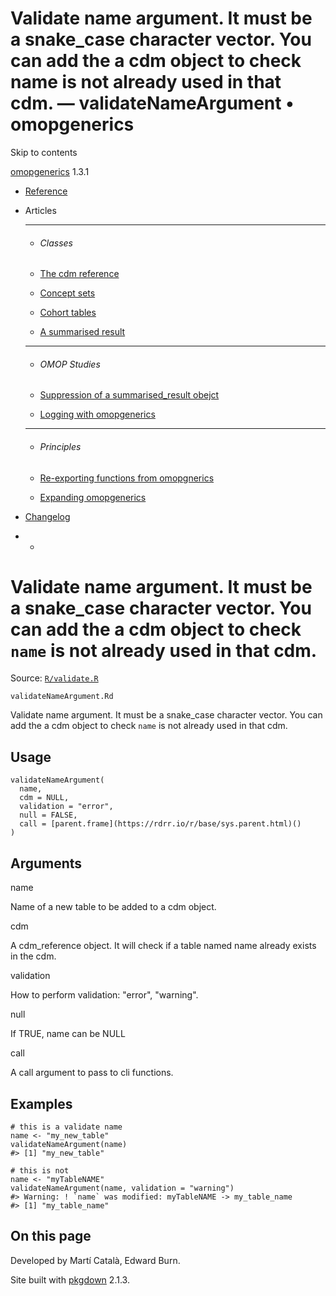 # Validate name argument. It must be a snake_case character vector. You can add the a cdm object to check name is not already used in that cdm. — validateNameArgument • omopgenerics

Skip to contents

[omopgenerics](../index.html) 1.3.1

  * [Reference](../reference/index.html)
  * Articles
    * * * *

    * ###### Classes

    * [The cdm reference](../articles/cdm_reference.html)
    * [Concept sets](../articles/codelists.html)
    * [Cohort tables](../articles/cohorts.html)
    * [A summarised result](../articles/summarised_result.html)
    * * * *

    * ###### OMOP Studies

    * [Suppression of a summarised_result obejct](../articles/suppression.html)
    * [Logging with omopgenerics](../articles/logging.html)
    * * * *

    * ###### Principles

    * [Re-exporting functions from omopgnerics](../articles/reexport.html)
    * [Expanding omopgenerics](../articles/expanding_omopgenerics.html)
  * [Changelog](../news/index.html)


  *   * [](https://github.com/darwin-eu/omopgenerics/)



# Validate name argument. It must be a snake_case character vector. You can add the a cdm object to check `name` is not already used in that cdm.

Source: [`R/validate.R`](https://github.com/darwin-eu/omopgenerics/blob/v1.3.1/R/validate.R)

`validateNameArgument.Rd`

Validate name argument. It must be a snake_case character vector. You can add the a cdm object to check `name` is not already used in that cdm.

## Usage
    
    
    validateNameArgument(
      name,
      cdm = NULL,
      validation = "error",
      null = FALSE,
      call = [parent.frame](https://rdrr.io/r/base/sys.parent.html)()
    )

## Arguments

name
    

Name of a new table to be added to a cdm object.

cdm
    

A cdm_reference object. It will check if a table named name already exists in the cdm.

validation
    

How to perform validation: "error", "warning".

null
    

If TRUE, name can be NULL

call
    

A call argument to pass to cli functions.

## Examples
    
    
    # this is a validate name
    name <- "my_new_table"
    validateNameArgument(name)
    #> [1] "my_new_table"
    
    # this is not
    name <- "myTableNAME"
    validateNameArgument(name, validation = "warning")
    #> Warning: ! `name` was modified: myTableNAME -> my_table_name
    #> [1] "my_table_name"
    
    

## On this page

Developed by Martí Català, Edward Burn.

Site built with [pkgdown](https://pkgdown.r-lib.org/) 2.1.3.
